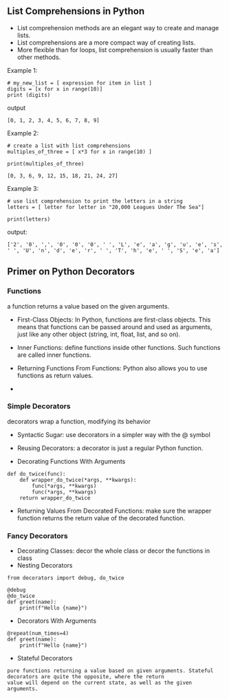## List Comprehensions in Python

- List comprehension methods are an elegant way to create and manage lists. 
- List comprehensions are a more compact way of creating lists. 
- More flexible than for loops, list comprehension is usually faster than other methods.

Example 1:
```angular2html
# my_new_list = [ expression for item in list ]
digits = [x for x in range(10)]
print (digits)
```
output
```angular2html
[0, 1, 2, 3, 4, 5, 6, 7, 8, 9]
```
Example 2:
```angular2html
# create a list with list comprehensions
multiples_of_three = [ x*3 for x in range(10) ]

print(multiples_of_three)
```
```angular2html
[0, 3, 6, 9, 12, 15, 18, 21, 24, 27]
```

Example 3:
```angular2html
# use list comprehension to print the letters in a string
letters = [ letter for letter in "20,000 Leagues Under The Sea"]

print(letters)
```
output:
```angular2html
['2', '0', ',', '0', '0', '0', ' ', 'L', 'e', 'a', 'g', 'u', 'e', 's',
' ', 'U', 'n', 'd', 'e', 'r', ' ', 'T', 'h', 'e', ' ', 'S', 'e', 'a']
```

## Primer on Python Decorators

### Functions

a function returns a value based on the given arguments.

- First-Class Objects:
In Python, functions are first-class objects. This means that functions can be passed around and used as arguments,   
just like any other object (string, int, float, list, and so on). 

- Inner Functions:
 define functions inside other functions. Such functions are called inner functions.

- Returning Functions From Functions: Python also allows you to use functions as return values.
- 
### Simple Decorators
decorators wrap a function, modifying its behavior

- Syntactic Sugar: use decorators in a simpler way with the @ symbol

- Reusing Decorators:  a decorator is just a regular Python function.
- Decorating Functions With Arguments
```angular2html
def do_twice(func):
    def wrapper_do_twice(*args, **kwargs):
        func(*args, **kwargs)
        func(*args, **kwargs)
    return wrapper_do_twice
```
- Returning Values From Decorated Functions:
make sure the wrapper function returns the return value of the decorated function.


### Fancy Decorators
- Decorating Classes: decor the whole class or decor the functions in class
- Nesting Decorators
```angular2html
from decorators import debug, do_twice

@debug
@do_twice
def greet(name):
    print(f"Hello {name}")
```
- Decorators With Arguments
```angular2html
@repeat(num_times=4)
def greet(name):
    print(f"Hello {name}")
```
- Stateful Decorators
```angular2html
pure functions returning a value based on given arguments. Stateful decorators are quite the opposite, where the return 
value will depend on the current state, as well as the given arguments.
```
